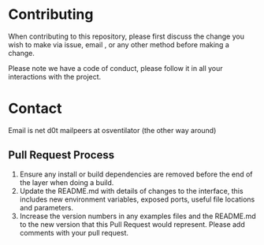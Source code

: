 # Contributing

When contributing to this repository, please first discuss the change you wish to make via issue,
email , or any other method before making a change. 

Please note we have a code of conduct, please follow it in all your interactions with the project.

# Contact

Email is net d0t mailpeers at osventilator (the other way around)

## Pull Request Process

1. Ensure any install or build dependencies are removed before the end of the layer when doing a 
   build.
2. Update the README.md with details of changes to the interface, this includes new environment 
   variables, exposed ports, useful file locations and parameters.
3. Increase the version numbers in any examples files and the README.md to the new version that this
   Pull Request would represent. Please add comments with your pull request.
